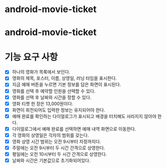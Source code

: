 # android-movie-ticket

# android-movie-ticket

# 기능 요구 사항
+ [x] 하나의 영화가 목록에서 보인다.
+ [x] 영화의 제목, 포스터, 이름, 상영일, 러닝 타임을 표시한다.
+ [x] 지금 예매 버튼을 누르면 기본 정보를 담은 화면이 표시된다.
+ [x] 영화를 선택 후 예약할 인원을 선택할 수 있다.
+ [x] 영화를 선택 후 날짜와 시간을 정할 수 있다.
+ [x] 영화 티켓 한 장은 13,000원이다.
+ [x] 화면이 회전되어도 입력한 정보는 유지되어야 한다.
+ [x] 예매 완료를 확인하는 다이얼로그가 표시되고 배경을 터치해도 사라지지 않아야 한다.
+ [x] 다이얼로그에서 예매 완료를 선택하면 예매 내역 화면으로 이동한다.
+ [x] 각 영화의 상영일은 각자의 범위를 갖는다.
+ [x] 영화 상영 시간 범위는 오전 9시부터 자정까지다.
+ [x] 주말에는 오전 9시부터 두 시간 간격으로 상영한다.
+ [x] 평일에는 오전 10시부터 두 시간 간격으로 상영한다.
+ [x] 날짜와 시간은 기본값으로 초기화되어있다.
